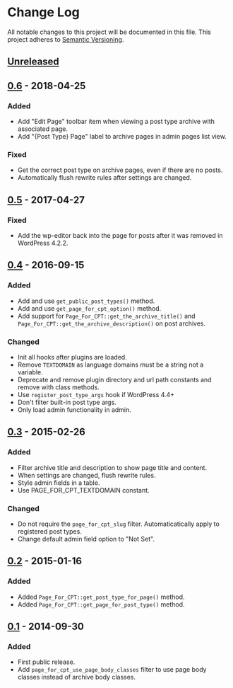 # Change Log
All notable changes to this project will be documented in this file.
This project adheres to [Semantic Versioning](http://semver.org/).

## [Unreleased]

## [0.6] - 2018-04-25

### Added
- Add "Edit Page" toolbar item when viewing a post type archive with associated page.
- Add "{Post Type} Page" label to archive pages in admin pages list view.

### Fixed
- Get the correct post type on archive pages, even if there are no posts.
- Automatically flush rewrite rules after settings are changed.

## [0.5] - 2017-04-27

### Fixed
- Add the wp-editor back into the page for posts after it was removed in WordPress 4.2.2.

## [0.4] - 2016-09-15

### Added
- Add and use `get_public_post_types()` method.
- Add and use `get_page_for_cpt_option()` method.
- Add support for `Page_For_CPT::get_the_archive_title()` and `Page_For_CPT::get_the_archive_description()` on post archives.

### Changed
- Init all hooks after plugins are loaded.
- Remove `TEXTDOMAIN` as language domains must be a string not a variable.
- Deprecate and remove plugin directory and url path constants and remove with class methods.
- Use `register_post_type_args` hook if WordPress 4.4+
- Don't filter built-in post type args.
- Only load admin functionality in admin.

## [0.3] - 2015-02-26

### Added
- Filter archive title and description to show page title and content.
- When settings are changed, flush rewrite rules.
- Style admin fields in a table.
- Use PAGE_FOR_CPT_TEXTDOMAIN constant.

### Changed
- Do not require the `page_for_cpt_slug` filter. Automaticatically apply to registered post types.
- Change default admin field option to "Not Set".

## [0.2] - 2015-01-16

### Added
- Added `Page_For_CPT::get_post_type_for_page()` method.
- Added `Page_For_CPT::get_page_for_post_type()` method.

## [0.1] - 2014-09-30

### Added
- First public release.
- Add `page_for_cpt_use_page_body_classes` filter to use page body classes instead of archive body classes.

[Unreleased]: https://github.com/benhuson/page-for-cpt/compare/0.6...HEAD
[0.6]: https://github.com/benhuson/page-for-cpt/compare/0.5...0.6
[0.5]: https://github.com/benhuson/page-for-cpt/compare/0.4...0.5
[0.4]: https://github.com/benhuson/page-for-cpt/compare/0.3...0.4
[0.3]: https://github.com/benhuson/page-for-cpt/compare/0.2...0.3
[0.2]: https://github.com/benhuson/page-for-cpt/compare/0.1...0.2
[0.1]: https://github.com/benhuson/page-for-cpt/releases/tag/0.1
